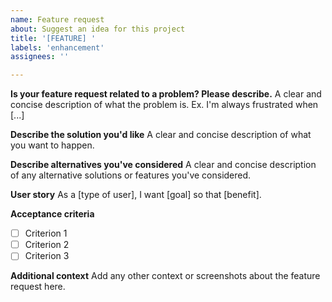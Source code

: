 ```yaml
---
name: Feature request
about: Suggest an idea for this project
title: '[FEATURE] '
labels: 'enhancement'
assignees: ''

---
```


**Is your feature request related to a problem? Please describe.**
A clear and concise description of what the problem is. Ex. I'm always frustrated when [...]

**Describe the solution you'd like**
A clear and concise description of what you want to happen.

**Describe alternatives you've considered**
A clear and concise description of any alternative solutions or features you've considered.

**User story**
As a [type of user], I want [goal] so that [benefit].

**Acceptance criteria**
- [ ] Criterion 1
- [ ] Criterion 2
- [ ] Criterion 3

**Additional context**
Add any other context or screenshots about the feature request here.
